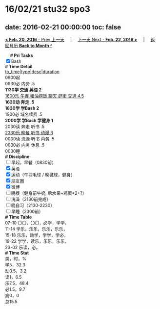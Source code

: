 # 16/02/21 stu32 spo3

date: 2016-02-21 00:00:00
toc: false
---
[**< Feb. 20, 2016** - Prev 上一天](/lifelogs/2016/02/d20.md) &nbsp; &nbsp; | &nbsp; &nbsp; [下一天 Next - **Feb. 22, 2016 >**](/lifelogs/2016/02/d22.md) &nbsp; &nbsp; |  &nbsp; &nbsp; [返回月历 **Back to Month ^**](/lifelogs/2016/02/index.md)
<br/><div><b>     # Pri Tasks</b></div><div><input checked="true" type="checkbox"/>Bash</div><div><b># Time Detail</b></div><div><u>to_time|type|desc|duration</u></div><div>0900起</div><div>0930必 内务 .5</div><div><b>1130学 交通 英语 2</b></div><div><u>1600乐 午餐 猪油捞饭 聊天 逛街 交通 4.5</u></div><div><b>1630动 奔走 .5</b></div><div><b>1830学 学Bash 2</b></div><div>1900必 域名续费 .5</div><div><b>2000学 学Bash 学健身 1</b></div><div>2030读 奔走 听书 .5</div><div><u>2330乐 晚餐 听书 动漫 3</u></div><div>0000读 洗澡 听书 内务 .5</div><div>0030必 内务 休息 .5</div><div>0030睡</div><div><b># Discipline</b></div><div><input type="checkbox"/>早起，早餐（0830前）</div><div><input checked="true" type="checkbox"/>英语</div><div><input checked="true" type="checkbox"/>运动（午羽毛球 / 晚毽球，健身）</div><div><input checked="true" type="checkbox"/>朋友圈</div><div><input checked="true" type="checkbox"/>微博</div><div><input type="checkbox"/>晚餐（健身前牛奶, 后水果+鸡蛋*2+?）</div><div><input type="checkbox"/>洗澡（2130前完成）</div><div><input type="checkbox"/>晚自习（2130-2230）</div><div><input type="checkbox"/>早睡（2300前）</div><div><b># Time Table</b></div><div>07-10 〇〇，〇〇，必学，学学，</div><div>11-14 学乐，乐乐，乐乐，乐乐，</div><div>15-18 乐乐，动学，学学，学必，</div><div>19-22 学学，读乐，乐乐，乐乐，</div><div>23-02 乐读，必。</div><div><b># Time Stat</b></div><div>类，时，%</div><div>学5，32.3</div><div>动0.5，3.2</div><div>读1，6.5</div><div>乐7.5，48.4</div><div>必1.5，9.7</div><div>废0，0</div><div>总15.5</div>
